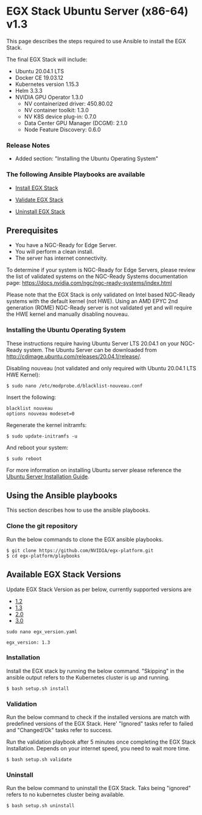 <h1> EGX Stack Ubuntu Server (x86-64) v1.3 </h1>

This page describes the steps required to use Ansible to install the EGX Stack.

The final EGX Stack will include:

- Ubuntu 20.04.1 LTS
- Docker CE 19.03.12
- Kubernetes version 1.15.3
- Helm 3.3.3
- NVIDIA GPU Operator 1.3.0
  - NV containerized driver: 450.80.02
  - NV container toolkit: 1.3.0
  - NV K8S device plug-in: 0.7.0
  - Data Center GPU Manager (DCGM): 2.1.0
  - Node Feature Discovery: 0.6.0

### Release Notes

- Added section: "Installing the Ubuntu Operating System"

### The following Ansible Playbooks are available

- [Install EGX Stack](https://github.com/NVIDIA/egx-platform/blob/master/playbooks/egx-installation.yaml)

- [Validate EGX Stack ](https://github.com/NVIDIA/egx-platform/blob/master/playbooks/egx-validation.yaml)

- [Uninstall EGX Stack](https://github.com/NVIDIA/egx-platform/blob/master/playbooks/egx-uninstall.yaml)

## Prerequisites

- You have a NGC-Ready for Edge Server.
- You will perform a clean install.
- The server has internet connectivity.

To determine if your system is NGC-Ready for Edge Servers, please review the list of validated systems on the NGC-Ready Systems documentation page: https://docs.nvidia.com/ngc/ngc-ready-systems/index.html

Please note that the EGX Stack is only validated on Intel based NGC-Ready systems with the default kernel (not HWE). Using an AMD EPYC 2nd generation (ROME) NGC-Ready server is not validated yet and will require the HWE kernel and manually disabling nouveau.

### Installing the Ubuntu Operating System
These instructions require having Ubuntu Server LTS 20.04.1 on your NGC-Ready system. The Ubuntu Server can be downloaded from http://cdimage.ubuntu.com/releases/20.04.1/release/.

Disabling nouveau (not validated and only required with Ubuntu 20.04.1 LTS HWE Kernel): 

```
$ sudo nano /etc/modprobe.d/blacklist-nouveau.conf
```

Insert the following:

```
blacklist nouveau
options nouveau modeset=0
```

Regenerate the kernel initramfs:

```
$ sudo update-initramfs -u
```

And reboot your system:

```
$ sudo reboot
```

For more information on installing Ubuntu server please reference the [Ubuntu Server Installation Guide](https://ubuntu.com/tutorials/tutorial-install-ubuntu-server#1-overview).
 
## Using the Ansible playbooks 
This section describes how to use the ansible playbooks.

### Clone the git repository

Run the below commands to clone the EGX ansible playbooks.

```
$ git clone https://github.com/NVIDIA/egx-platform.git
$ cd egx-platform/playbooks
```

## Available EGX Stack Versions

Update EGX Stack Version as per below, currently supported versions are

- [1.2](https://github.com/NVIDIA/egx-platform/blob/master/playbooks/Ubuntu_Server_v1.2.md)
- [1.3](https://github.com/NVIDIA/egx-platform/blob/master/playbooks/Ubuntu_Server_v1.3.md)
- [2.0](https://github.com/NVIDIA/egx-platform/blob/master/playbooks/Ubuntu_Server_v2.0.md)
- [3.0](https://github.com/NVIDIA/egx-platform/blob/master/playbooks/Ubuntu_Server_v3.0.md)

```
sudo nano egx_version.yaml

egx_version: 1.3

```

### Installation

Install the EGX stack by running the below command. "Skipping" in the ansible output refers to the Kubernetes cluster is up and running.

```
$ bash setup.sh install
```

### Validation

Run the below command to check if the installed versions are match with predefined versions of the EGX Stack. Here' "Ignored" tasks refer to failed and "Changed/Ok" tasks refer to success.

Run the validation playbook after 5 minutes once completing the EGX Stack Installation. Depends on your internet speed, you need to wait more time.

```
$ bash setup.sh validate
```

### Uninstall

Run the below command to uninstall the EGX Stack. Taks being "ignored" refers to no kubernetes cluster being available.

```
$ bash setup.sh uninstall
```
